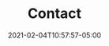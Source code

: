---
title: "Contact"
date: 2021-02-04T10:57:57-05:00
layout: contact
links:
  - text: Book a call
    link: '#'
  - text: Send a message
    link: '#'
contact:
  - name: Book a call
    text: 5255 Boulevard Lasalle, H4H1P1, 
    subtext: Montréal, Qc Canada
  - name: General Inquiries
    text: hello@digitaldigital.ca
    subtext: +1 438 868-2249
  - name: Do business with us
    text: David Morneau
    subtext: david@digitaldigital.ca
  - name: Media Relations
    text: Alexandra Kazakova
    subtext: alexandra@digitaldigital.ca
---